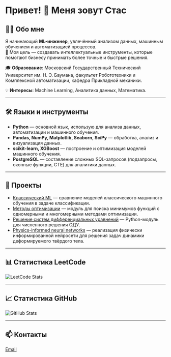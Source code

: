 # Привет! 👋 Меня зовут Стас

## 👨‍💻 Обо мне
Я начинающий **ML-инженер**, увлечённый анализом данных, машинным обучением и автоматизацией процессов.  
🎯 Моя цель — создавать интеллектуальные инструменты, которые помогают бизнесу принимать более точные и быстрые решения.  

🎓 **Образование**: Московский Государственный Технический Университет им. Н. Э. Баумана, факультет Робототехники и Комплексной автоматизации, кафедра Прикладной механики.

💡 **Интересы**: Machine Learning, Аналитика данных, Математика.

---

## 🛠 Языки и инструменты
- **Python** — основной язык, использую для анализа данных, автоматизации и машинного обучения.
- **Pandas, NumPy, Matplotlib, Seaborn, SciPy** — обработка, анализ и визуализация данных.
- **scikit-learn, XGBoost** — построение и оптимизация моделей машинного обучения.
- **PostgreSQL** — составление сложных SQL-запросов (подзапросы, оконные функции, CTE) для аналитики данных.

---

## 📂 Проекты
- [Классический ML](https://github.com/Stas-Grig/ML_Classification_Problem_Model_Compasion) — сравнение моделей классического машинного обучения в задаче классификации.
- [Методы оптимизации](https://github.com/Stas-Grig/Optimization_methods) — модуль для поиска минимумов функций с одномерными и многомерными методами оптимизации.
- [Решение систем дифференциальных уравнений](https://github.com/Stas-Grig/Solver_of_systems_of_differential_equations) — Python-модуль для численного решения ОДУ.
- [Physics-informed neural networks](https://github.com/Stas-Grig/PINN_FOR_PROBLEMS_OF_DYNAMICS_OF_MECHANICS) — реализация физически информированной нейросети для решения задач динамики деформируемого твёрдого тела.

---

## 📊 Статистика LeetCode
![LeetCode Stats](https://leetcard.jacoblin.cool/GrigorenkoStas?theme=dark&ext=activity)

---

## 📈 Статистика GitHub
![GitHub Stats](https://github-readme-stats.vercel.app/api?username=Stas-Grig&show_icons=true&theme=radical)

---

## 📫 Контакты 
[Email](mailto:kakasi_2001@mail.ru)  
